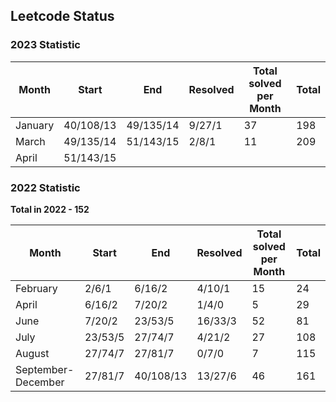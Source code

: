 ## Leetcode Status

### 2023 Statistic
| Month   | Start     | End       | Resolved | Total solved per Month | Total |
|---------|-----------|-----------|----------|------------------------|-------|
| January | 40/108/13 | 49/135/14 | 9/27/1   | 37                     | 198   |
| March   | 49/135/14 | 51/143/15 | 2/8/1    | 11                     | 209   |
| April   | 51/143/15 |           |          |                        |       |

### 2022 Statistic

**Total in 2022 - 152**

| Month              | Start   | End       | Resolved | Total solved per Month | Total |
|--------------------|---------|-----------|----------|------------------------|-------|
| February           | 2/6/1   | 6/16/2    | 4/10/1   | 15                     | 24    |
| April              | 6/16/2  | 7/20/2    | 1/4/0    | 5                      | 29    |
| June               | 7/20/2  | 23/53/5   | 16/33/3  | 52                     | 81    |
| July               | 23/53/5 | 27/74/7   | 4/21/2   | 27                     | 108   |
| August             | 27/74/7 | 27/81/7   | 0/7/0    | 7                      | 115   |
| September-December | 27/81/7 | 40/108/13 | 13/27/6  | 46                     | 161   |



